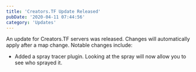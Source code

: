 ```yaml
---
title: 'Creators.TF Update Released'
pubDate: '2020-04-11 07:44:56'
category: 'Updates'
---
```


<p>An update for Creators.TF servers was released. Changes will automatically apply after a map change. Notable changes include:</p>
<ul>
	<li>Added a spray tracer plugin. Looking at the spray will now allow you to see who sprayed it.</li>
</ul>
